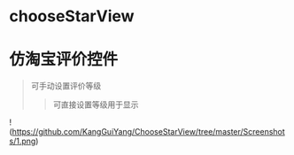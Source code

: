# chooseStarView
# 仿淘宝评价控件 
> 可手动设置评价等级
>> 可直接设置等级用于显示
>>> 
!(https://github.com/KangGuiYang/ChooseStarView/tree/master/Screenshots/1.png)

